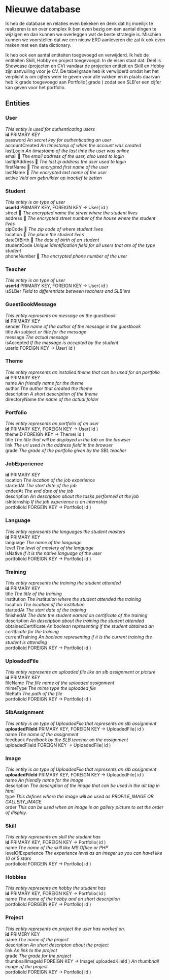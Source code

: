 # Nieuwe database
Ik heb de database en relaties even bekeken en denk dat hij moeilijk te realizeren is en over complex 
ik ben even bezig om een aantal dingen te wijzigen en dan kunnen we overleggen wat de beste strategie is.
Mischien kunnen we voorstellen dat we een nieuw ERD aanleveren die zal ik ook even maken met een data dictionary.

Ik heb ook een aantal entiteiten toegevoegd en verwijderd. Ik heb de entiteiten Skill, Hobby en project toegevoegd.
In de eisen staat dat: Deel is Showcase (projecten en CV) vandaar de projecten entiteit en Skill en Hobby zijn aanvulling
voor je CV. De tabel grade heb ik verwijderd omdat het het verplicht is om cijfers weer te geven voor alle vakken en 
in plaats daarvan heb ik grade toegevoegd aan Portfolio( grade ) zodat een SLB'er een cijfer kan geven voor het portfolio.

## Entities

### User 
_This entity is used for authenticating users_ <br>
**id** PRIMARY KEY<br>
password _An secret key for authenticating an user_<br>
accountCreated _An timestamp of when the account was created_<br>
lastLogin _An timestamp of the last time the user was online_<br>
email :closed_lock_with_key: _The email address of the user, also used to login_<br>
lastIpAddress :closed_lock_with_key: _The last ip address the user used to login_<br>
firstName :closed_lock_with_key: _The encrypted first name of the user_<br>
lastName :closed_lock_with_key: _The encrypted last name of the user_<br>
active _Veld om gebruikter op inactief te zetten_<br>

### Student 
_This entity is an type of user_<br>
**userId** PRIMARY KEY, FOREIGN KEY -> User( id )<br>
street :closed_lock_with_key: _The encrypted name the street where the student lives_<br>
address :closed_lock_with_key: _The encrypted street number of the house where the student lives_<br>
zipCode :closed_lock_with_key: _The zip code of where student lives_<br>
location :closed_lock_with_key: _The place the student lives_<br>
dateOfBirth :closed_lock_with_key: _The date of birth of an student_<br>
studentCode _Unique identification field for all users that are of the type student_<br>
phoneNumber :closed_lock_with_key: _The encrypted phone number of the user_<br>

### Teacher 
_This entity is an type of user_<br>
**userId** PRIMARY KEY, FOREIGN KEY -> User( id )<br>
isSLBer _Field to differentiate between teachers and SLB'ers_ <br>

### GuestBookMessage 
_This entity represents an message on the guestbook_<br>
**id** PRIMARY KEY<br>
sender _The name of the author of the message in the guestbook_<br>
title _An subject or title for the message_<br>
message _The actual message_<br>
isAccepted _If the message is accepted by the student_ <br>
userId FOREIGN KEY -> User( id )<br>

### Theme 
_This entity represents an installed theme that can be used for an portfolio_<br>
**id** PRIMARY KEY<br>
name _An friendly name for the theme_<br>
author _The author that created the theme_<br>
description _A short description of the theme_<br>
directoryName _the name of the actual folder_<br>

### Portfolio 
_This entity represents an portfolio of an user_<br>
**id** PRIMARY KEY, FOREIGN KEY -> User( id )<br>
themeID FOREIGN KEY -> Theme( id ) <br>
title _The title that will be displayed in the tab on the browser_<br>
link _The url used in the address field in the browser_<br>
grade _The grade of the portfolio given by the SBL teacher_<br>

### JobExperience
**id** PRIMARY KEY<br>
location _The location of the job experience_<br>
startedAt _The start date of the job_<br>
endedAt _The end date of the job_<br>
description _An description about the tasks performed at the job_<br>
isInternship _If the job experience is an internship_<br>
portfolioId FORGEIN KEY -> Portfolio( id )<br>

### Language
_This entity represents the languages the student masters_<br>
**id** PRIMARY KEY<br>
language _The name of the language_<br>
level _The level of mastery of the language_<br>
isNative _If it is the native language of the user_<br>
portfolioId FOREIGN KEY -> Portfolio( id )<br>

### Training
_This entity represents the training the student attended_<br>
**id** PRIMARY KEY<br>
title _The title of the training_<br>
institution _The institution where the student attended the training_<br>
location _The location of the institution_<br>
startedAt _The start date of the training_<br>
finishedAt _The date the student earned an certificate of the training_<br>
description _An description about the training the student attended_<br>
obtainedCertificate _An boolean representing if the student obtained an certificate for the training_<br>
currentTraining _An boolean representing if it is the current training the student is attending_<br>
portfolioId FOREIGN KEY -> Portfolio( id )<br>

### UploadedFile
_This entity represents an uploaded file like an slb assignment or picture_<br>
**id** PRIMARY KEY<br>
fileName _The file name of the uploaded assignment_<br>
mimeType _The mime type the uploaded file_<br>
filePath _The path of the file_<br>
portfolioId FOREIGN KEY -> Portfolio( id )<br>

### SlbAssignment
_This entity is an type of UploadedFile that represents an slb assignment_<br>
**uploadedFileId** PRIMARY KEY, FOREIGN KEY -> UploadedFile( id )<br>
name _The name of the assignment_<br>
feedback _Feedback by the SLB teacher on the assignment_<br>
uploadedFileId FOREIGN KEY -> UploadedFile( id )<br>

### Image
_This entity is an type of UploadedFile that represents an slb assignment_<br>
**uploadedFileId** PRIMARY KEY, FOREIGN KEY -> UploadedFile( id )<br>
name _An friendly name for the image_<br>
description _The description of the image that can be used in the alt tag in html_ <br>
type _This defines where the image will be used as PROFILE_IMAGE OR GALLERY_IMAGE._<br>
order _This can be used when an image is an gallery picture to set the order of display._<br>

### Skill
_This entity represents an skill the student has_<br>
**id** PRIMARY KEY, FOREIGN KEY -> Portfolio( id )<br>
name _The name of the skill like MS Office or PHP_<br>
levelOfExperience _The experience level as an integer so you can havel like 10 or 5 stars_<br>
portfolioId FORGEIN KEY -> Portfolio( id )<br>

### Hobbies
_This entity represents an hobby the student has_<br>
**id** PRIMARY KEY, FOREIGN KEY -> Portfolio( id )<br>
name _The name of the hobby and an short description_<br>
portfolioId FORGEIN KEY -> Portfolio( id )<br>

### Project
_This entity represents an project the user has worked on._<br>
**id** PRIMERY KEY<br>
name _The name of the project_<br>
description _An short descripton about the project_<br>
link _An link to the project_<br>
grade _The grade for the project_<br>
thumbnailImageId FOREIGN KEY -> Image( uploadedKileId ) _An thumbnail image of the project_<br>
portfolioId FOREIGN KEY -> Portfolio( id ) <br>
 